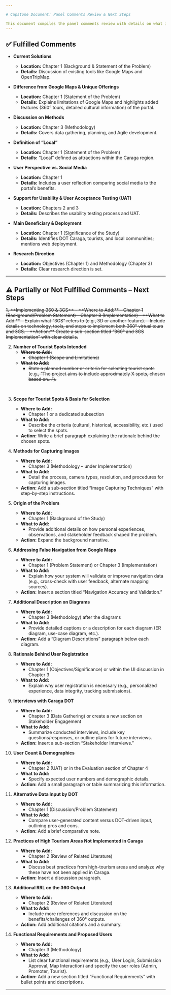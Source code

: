 ```yaml
---

# Capstone Document: Panel Comments Review & Next Steps

This document compiles the panel comments review with details on what is fulfilled and what needs to be added or clarified.
---
```


## ✅ Fulfilled Comments

- **Current Solutions**  
  - **Location:** Chapter 1 (Background & Statement of the Problem)  
  - **Details:** Discussion of existing tools like Google Maps and OpenTripMap.

- **Difference from Google Maps & Unique Offerings**  
  - **Location:** Chapter 1 (Statement of the Problem)  
  - **Details:** Explains limitations of Google Maps and highlights added features (360° tours, detailed cultural information) of the portal.

- **Discussion on Methods**  
  - **Location:** Chapter 3 (Methodology)  
  - **Details:** Covers data gathering, planning, and Agile development.

- **Definition of “Local”**  
  - **Location:** Chapter 1 (Statement of the Problem)  
  - **Details:** “Local” defined as attractions within the Caraga region.

- **User Perspective vs. Social Media**  
  - **Location:** Chapter 1  
  - **Details:** Includes a user reflection comparing social media to the portal’s benefits.

- **Support for Usability & User Acceptance Testing (UAT)**  
  - **Location:** Chapters 2 and 3  
  - **Details:** Describes the usability testing process and UAT.

- **Main Beneficiary & Deployment**  
  - **Location:** Chapter 1 (Significance of the Study)  
  - **Details:** Identifies DOT Caraga, tourists, and local communities; mentions web deployment.

- **Research Direction**  
  - **Location:** Objectives (Chapter 1) and Methodology (Chapter 3)  
  - **Details:** Clear research direction is set.

---

## ⚠️ Partially or Not Fulfilled Comments – Next Steps
<del>
1. **Implementing 360 & 3GS**  
   - **Where to Add:**  
     - Chapter 1 (Background/Problem Statement)  
     - Chapter 3 (Implementation)  
   - **What to Add:**  
     - Explain what “3GS” refers to (e.g., 3D or another feature).  
     - Include details on technology, tools, and steps to implement both 360° virtual tours and 3GS.
   - **Action:** Create a sub-section titled “360° and 3GS Implementation” with clear details.
</del>
<br>

<del>

2. **Number of Tourist Spots Intended**  
   - **Where to Add:**  
     - Chapter 1 (Scope and Limitations)
   - **What to Add:**  
     - State a planned number or criteria for selecting tourist spots (e.g., “The project aims to include approximately X spots, chosen based on...”).
</del>
     <br>

3. **Scope for Tourist Spots & Basis for Selection**  
   - **Where to Add:**  
     - Chapter 1 or a dedicated subsection  
   - **What to Add:**  
     - Describe the criteria (cultural, historical, accessibility, etc.) used to select the spots.
   - **Action:** Write a brief paragraph explaining the rationale behind the chosen spots.

4. **Methods for Capturing Images**  
   - **Where to Add:**  
     - Chapter 3 (Methodology – under Implementation)
   - **What to Add:**  
     - Detail the process, camera types, resolution, and procedures for capturing images.
   - **Action:** Add a sub-section titled “Image Capturing Techniques” with step-by-step instructions.

5. **Origin of the Problem**  
   - **Where to Add:**  
     - Chapter 1 (Background of the Study)
   - **What to Add:**  
     - Provide additional details on how personal experiences, observations, and stakeholder feedback shaped the problem.
   - **Action:** Expand the background narrative.

6. **Addressing False Navigation from Google Maps**  
   - **Where to Add:**  
     - Chapter 1 (Problem Statement) or Chapter 3 (Implementation)
   - **What to Add:**  
     - Explain how your system will validate or improve navigation data (e.g., cross-check with user feedback, alternate mapping sources).
   - **Action:** Insert a section titled “Navigation Accuracy and Validation.”

7. **Additional Description on Diagrams**  
   - **Where to Add:**  
     - Chapter 3 (Methodology) after the diagrams
   - **What to Add:**  
     - Provide detailed captions or a description for each diagram (ER diagram, use-case diagram, etc.).
   - **Action:** Add a “Diagram Descriptions” paragraph below each diagram.

8. **Rationale Behind User Registration**  
   - **Where to Add:**  
     - Chapter 1 (Objectives/Significance) or within the UI discussion in Chapter 3
   - **What to Add:**  
     - Explain why user registration is necessary (e.g., personalized experience, data integrity, tracking submissions).

9. **Interviews with Caraga DOT**  
   - **Where to Add:**  
     - Chapter 3 (Data Gathering) or create a new section on Stakeholder Engagement
   - **What to Add:**  
     - Summarize conducted interviews, include key questions/responses, or outline plans for future interviews.
   - **Action:** Insert a sub-section “Stakeholder Interviews.”

10. **User Count & Demographics**  
    - **Where to Add:**  
      - Chapter 2 (UAT) or in the Evaluation section of Chapter 4
    - **What to Add:**  
      - Specify expected user numbers and demographic details.
    - **Action:** Add a small paragraph or table summarizing this information.

11. **Alternative Data Input by DOT**  
    - **Where to Add:**  
      - Chapter 1 (Discussion/Problem Statement)
    - **What to Add:**  
      - Compare user-generated content versus DOT-driven input, outlining pros and cons.
    - **Action:** Add a brief comparative note.

12. **Practices of High Tourism Areas Not Implemented in Caraga**  
    - **Where to Add:**  
      - Chapter 2 (Review of Related Literature)
    - **What to Add:**  
      - Discuss best practices from high-tourism areas and analyze why these have not been applied in Caraga.
    - **Action:** Insert a discussion paragraph.

13. **Additional RRL on the 360 Output**  
    - **Where to Add:**  
      - Chapter 2 (Review of Related Literature)
    - **What to Add:**  
      - Include more references and discussion on the benefits/challenges of 360° outputs.
    - **Action:** Add additional citations and a summary.

14. **Functional Requirements and Proposed Users**  
    - **Where to Add:**  
      - Chapter 3 (Methodology)
    - **What to Add:**  
      - List clear functional requirements (e.g., User Login, Submission Approval, Map Interaction) and specify the user roles (Admin, Promoter, Tourist).
    - **Action:** Add a new section titled “Functional Requirements” with bullet points and descriptions.

---
